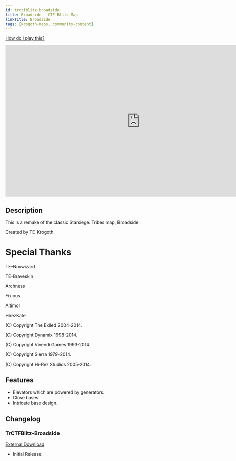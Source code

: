 ```yaml
---
id: trctfblitz-broadside
title: Broadside - CTF Blitz Map
linkTitle: Broadside
tags: [krogoth-maps, community-content]
---
```

[How do I play this?](/docs/guide-install-setup#playing-community-maps)

<iframe width="852" height="480" src="https://www.youtube.com/embed/bPO25lVe2tc" title="YouTube video player" frameborder="0" allow="accelerometer; autoplay; clipboard-write; encrypted-media; gyroscope; picture-in-picture" allowfullscreen></iframe>

## Description 
This is a remake of the classic Starsiege: Tribes map, Broadside.

Created by TE-Krogoth.

Special Thanks
==============
TE-Noxwizard

TE-Braveskin

Archness

Fixious

Altimor

HirezKate

(C) Copyright The Exiled 2004-2014.

(C) Copyright Dynamix 1998-2014.

(C) Copyright Vivendi Games 1993-2014.

(C) Copyright Sierra 1979-2014.

(C) Copyright Hi-Rez Studios 2005-2014.

## Features
- Elevators which are powered by generators.
- Close bases.
- Intricate base design.

## Changelog
### TrCTFBlitz-Broadside
[External Download](http://library.theexiled.pwnageservers.com/file.php?id=2959)

- Initial Release.